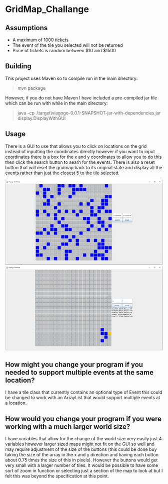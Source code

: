 # GridMap_Challange

## Assumptions
* A maximum of 1000 tickets
* The event of the tile you selected will not be returned
* Price of tickets is random between $10 and $1500

## Building
This project uses Maven so to compile run in the main directory:

> mvn package

However, if you do not have Maven I have included a pre-compiled jar file which can be run with while in the main directory:

> java -cp .\target\viagogo-0.0.1-SNAPSHOT-jar-with-dependencies.jar display.DisplayWithGUI

## Usage
There is a GUI to use that allows you to click on locations on the grid instead of inputting the coordinates directly however if you want to input coordinates there is a box for the x and y coordinates to allow you to do this then click the search button to searh for the events. There is also a reset button that will reset the gridmap back to its original state and display all the events rather than just the closest 5 to the tile selected.

![alt Main Screen](img/mainScreen.PNG)
![alt After Selection](img/Selected.PNG)


## How might you change your program if you needed to support multiple events at the same location?
I have a tile class that currently contains an optional type of Event this could be changed to work with an ArrayList that would support multiple events at a location.


## How would you change your program if you were working with a much larger world size?
I have variables that allow for the change of the world size very easily just 4 variables however larger sized maps might not fit on the GUI so well and may require adjustment of the size of the buttons (this could be done buy taking the size of the array in the x and y direction and having each button about 0.75 times the size of this in pixels). However the buttons would get very small with a larger number of tiles. It would be possible to have some sort of zoom in function or selecting just a section of the map to look at but I felt this was beyond the specification at this point.
